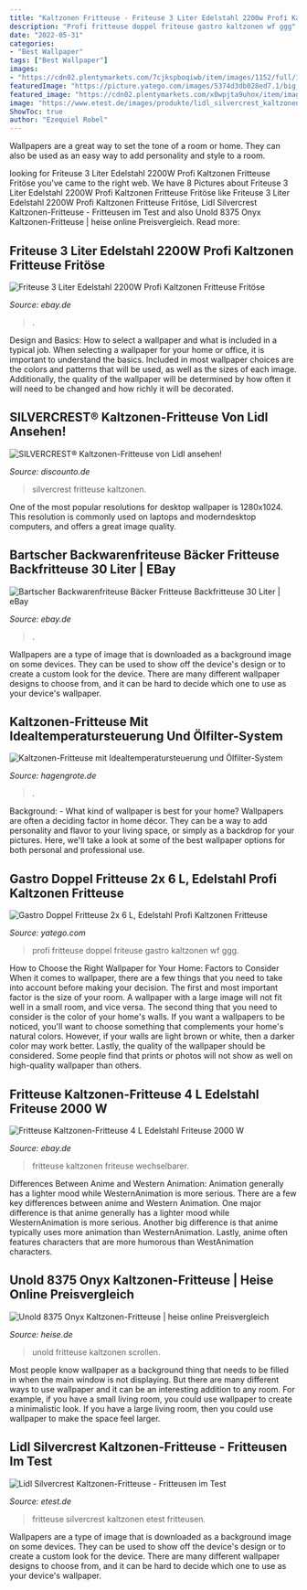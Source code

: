 ```yaml
---
title: "Kaltzonen Fritteuse - Friteuse 3 Liter Edelstahl 2200w Profi Kaltzonen Fritteuse Fritöse"
description: "Profi fritteuse doppel friteuse gastro kaltzonen wf ggg"
date: "2022-05-31"
categories:
- "Best Wallpaper"
tags: ["Best Wallpaper"]
images:
- "https://cdn02.plentymarkets.com/7cjkspboqiwb/item/images/1152/full/16290024-1.jpeg"
featuredImage: "https://picture.yatego.com/images/5374d3db028ed7.1/big_918d1fc649f72a36e64c1ca5ad7d67ff-kqh/gastro-doppel-fritteuse-2x-6-l--edelstahl-profi-kaltzonen-fritteuse-friteuse.jpg"
featured_image: "https://cdn02.plentymarkets.com/x0wpjta9uhox/item/images/12408/full/de-102122d-6-1-.jpg"
image: "https://www.etest.de/images/produkte/lidl_silvercrest_kaltzonen_fritteuse_3.jpg"
ShowToc: true
author: "Ezequiel Robel"
---
```



Wallpapers are a great way to set the tone of a room or home. They can also be used as an easy way to add personality and style to a room.

	

		
looking for Friteuse 3 Liter Edelstahl 2200W Profi Kaltzonen Fritteuse Fritöse you've came to the right web. We have 8 Pictures about Friteuse 3 Liter Edelstahl 2200W Profi Kaltzonen Fritteuse Fritöse like Friteuse 3 Liter Edelstahl 2200W Profi Kaltzonen Fritteuse Fritöse, Lidl Silvercrest Kaltzonen-Fritteuse - Fritteusen im Test and also Unold 8375 Onyx Kaltzonen-Fritteuse | heise online Preisvergleich. Read more:
		
    
## Friteuse 3 Liter Edelstahl 2200W Profi Kaltzonen Fritteuse Fritöse

<img loading=lazy src="https://cdn02.plentymarkets.com/7cjkspboqiwb/item/images/1152/full/16290024-1.jpeg" onerror="this.onerror=null;this.src='https://tse3.mm.bing.net/th?id=OIP.qTYz2isHxeiSx-TPMW4wgAHaFH&amp;pid=15.1';" alt="Friteuse 3 Liter Edelstahl 2200W Profi Kaltzonen Fritteuse Fritöse">

_Source: ebay.de_

>. 

	

Design and Basics: How to select a wallpaper and what is included in a typical job.
When selecting a wallpaper for your home or office, it is important to understand the basics. Included in most wallpaper choices are the colors and patterns that will be used, as well as the sizes of each image. Additionally, the quality of the wallpaper will be determined by how often it will need to be changed and how richly it will be decorated.

    
## SILVERCREST® Kaltzonen-Fritteuse Von Lidl Ansehen!

<img loading=lazy src="https://src.discounto.de/pics/Angebote/2019-07/5002689_SILVERCREST-Kaltzonen-Fritteuse_xxl.jpg" onerror="this.onerror=null;this.src='https://tse3.mm.bing.net/th?id=OIP.9U0vOtzSSDGrK98Vam9EogHaFj&amp;pid=15.1';" alt="SILVERCREST® Kaltzonen-Fritteuse von Lidl ansehen!">

_Source: discounto.de_

>silvercrest fritteuse kaltzonen. 

	

One of the most popular resolutions for desktop wallpaper is 1280x1024. This resolution is commonly used on laptops and moderndesktop computers, and offers a great image quality.

    
## Bartscher Backwarenfriteuse Bäcker Fritteuse Backfritteuse 30 Liter | EBay

<img loading=lazy src="https://i.ebayimg.com/images/g/veIAAOSwDYBbkT-P/s-l400.jpg" onerror="this.onerror=null;this.src='https://tse4.mm.bing.net/th?id=OIP.PEyR_uKSfC6FiGRr2F-XgQAAAA&amp;pid=15.1';" alt="Bartscher Backwarenfriteuse Bäcker Fritteuse Backfritteuse 30 Liter | eBay">

_Source: ebay.de_

>. 

	

Wallpapers are a type of image that is downloaded as a background image on some devices. They can be used to show off the device's design or to create a custom look for the device. There are many different wallpaper designs to choose from, and it can be hard to decide which one to use as your device's wallpaper.

    
## Kaltzonen-Fritteuse Mit Idealtemperatursteuerung Und Ölfilter-System

<img loading=lazy src="https://www.hagengrote.de/$WS/hg1ht/websale8_shop-hg1ht/produkte/medien/bilder/gross/600n03_1.jpg" onerror="this.onerror=null;this.src='https://tse2.mm.bing.net/th?id=OIP.PJ-PxBabG7IdyxSxBAxHFAHaHa&amp;pid=15.1';" alt="Kaltzonen-Fritteuse mit Idealtemperatursteuerung und Ölfilter-System">

_Source: hagengrote.de_

>. 

	

Background: - What kind of wallpaper is best for your home?
Wallpapers are often a deciding factor in home décor. They can be a way to add personality and flavor to your living space, or simply as a backdrop for your pictures. Here, we'll take a look at some of the best wallpaper options for both personal and professional use.

    
## Gastro Doppel Fritteuse 2x 6 L, Edelstahl Profi Kaltzonen Fritteuse

<img loading=lazy src="https://picture.yatego.com/images/5374d3db028ed7.1/big_918d1fc649f72a36e64c1ca5ad7d67ff-kqh/gastro-doppel-fritteuse-2x-6-l--edelstahl-profi-kaltzonen-fritteuse-friteuse.jpg" onerror="this.onerror=null;this.src='https://tse3.mm.bing.net/th?id=OIP.luGvwrMWBsPZSXRjManPtwEgDY&amp;pid=15.1';" alt="Gastro Doppel Fritteuse 2x 6 L, Edelstahl Profi Kaltzonen Fritteuse">

_Source: yatego.com_

>profi fritteuse doppel friteuse gastro kaltzonen wf ggg. 

	

How to Choose the Right Wallpaper for Your Home: Factors to Consider
When it comes to wallpaper, there are a few things that you need to take into account before making your decision. The first and most important factor is the size of your room. A wallpaper with a large image will not fit well in a small room, and vice versa. 
The second thing that you need to consider is the color of your home's walls. If you want a wallpapers to be noticed, you'll want to choose something that complements your home's natural colors. However, if your walls are light brown or white, then a darker color may work better. 
Lastly, the quality of the wallpaper should be considered. Some people find that prints or photos will not show as well on high-quality wallpaper than others.

    
## Fritteuse Kaltzonen-Fritteuse 4 L Edelstahl Friteuse 2000 W

<img loading=lazy src="https://cdn02.plentymarkets.com/x0wpjta9uhox/item/images/12408/full/de-102122d-6-1-.jpg" onerror="this.onerror=null;this.src='https://tse1.mm.bing.net/th?id=OIP.MdXfxZh0LhPFmEkAVKHNtAHaHa&amp;pid=15.1';" alt="Fritteuse Kaltzonen-Fritteuse 4 L Edelstahl Friteuse 2000 W">

_Source: ebay.de_

>fritteuse kaltzonen friteuse wechselbarer. 

	

Differences Between Anime and Western Animation: Animation generally has a lighter mood while WesternAnimation is more serious.
There are a few key differences between anime and Western Animation. One major difference is that anime generally has a lighter mood while WesternAnimation is more serious. Another big difference is that anime typically uses more animation than WesternAnimation. Lastly, anime often features characters that are more humorous than WestAnimation characters.

    
## Unold 8375 Onyx Kaltzonen-Fritteuse | Heise Online Preisvergleich

<img loading=lazy src="https://gzhls.at/i/74/75/57475-m0.jpg" onerror="this.onerror=null;this.src='https://tse3.mm.bing.net/th?id=OIP.b_5W6BBdBdei02P4M5pyTQAAAA&amp;pid=15.1';" alt="Unold 8375 Onyx Kaltzonen-Fritteuse | heise online Preisvergleich">

_Source: heise.de_

>unold fritteuse kaltzonen scrollen. 

	

Most people know wallpaper as a background thing that needs to be filled in when the main window is not displaying. But there are many different ways to use wallpaper and it can be an interesting addition to any room. For example, if you have a small living room, you could use wallpaper to create a minimalistic look. If you have a large living room, then you could use wallpaper to make the space feel larger.

    
## Lidl Silvercrest Kaltzonen-Fritteuse - Fritteusen Im Test

<img loading=lazy src="https://www.etest.de/images/produkte/lidl_silvercrest_kaltzonen_fritteuse_3.jpg" onerror="this.onerror=null;this.src='https://tse4.mm.bing.net/th?id=OIP.YTywN03gbdsI8hpiqlUnIgHaLa&amp;pid=15.1';" alt="Lidl Silvercrest Kaltzonen-Fritteuse - Fritteusen im Test">

_Source: etest.de_

>fritteuse silvercrest kaltzonen etest fritteusen. 

	

Wallpapers are a type of image that is downloaded as a background image on some devices. They can be used to show off the device's design or to create a custom look for the device. There are many different wallpaper designs to choose from, and it can be hard to decide which one to use as your device's wallpaper.

